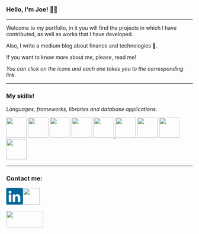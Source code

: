 ### Hello, I'm Joe! 👋🏻 
________________________________________
Welcome to my portfolio, in it you will find the projects in which I have contributed, as well as works that I have developed.

Also, I write a medium blog about finance and technologies 🧠.

If you want to know more about me, please, read me!

*You can click on the icons and each one takes you to the corresponding link.*
________________________________________
### **My skills!**

*Languages, frameworks, libraries and database applications.*

<a href="https://developer.mozilla.org/es/docs/Web/JavaScript" rel="nofollow"><img src="https://raw.githubusercontent.com/yurijserrano/Github-Profile-Readme-Logos/master/programming%20languages/javascript.svg" height="55" width="55" style="max-width:100%;"></a>
<a href="https://es.reactjs.org/" rel="nofollow"><img src="https://raw.githubusercontent.com/yurijserrano/Github-Profile-Readme-Logos/master/frameworks/react.svg" height="55" width="55" style="max-width:100%;"></a>
<a href="https://es.redux.js.org/" rel="nofollow"><img src="https://raw.githubusercontent.com/yurijserrano/Github-Profile-Readme-Logos/master/frameworks/redux.svg" height="55" width="55" style="max-width:100%;"></a>
<a href="https://nodejs.org/es/" rel="nofollow"><img src="https://raw.githubusercontent.com/yurijserrano/Github-Profile-Readme-Logos/master/frameworks/nodejs.svg" height="55" width="55" style="max-width:100%;"></a>
<a href="https://expressjs.com/es/"><img src="https://camo.githubusercontent.com/28e93a1bfe79f991ddcd35f7833e8537f0e7b31aa326dfbe98fe7eb538b40b46/68747470733a2f2f63646e2e69636f6e2d69636f6e732e636f6d2f69636f6e73322f323431352f504e472f3531322f657870726573735f6f726967696e616c5f776f72646d61726b5f6c6f676f5f69636f6e5f3134363532382e706e67" height="55" width="55" style="max-width:100%;">
</a>
<a href="https://www.postgresql.org/" rel="nofollow"><img src="https://raw.githubusercontent.com/yurijserrano/Github-Profile-Readme-Logos/master/databases/postgresql.svg" height="55" width="55" style="max-width:100%;"></a>
<a href="https://sequelize.org/" rel="nofollow"><img src="https://camo.githubusercontent.com/c7df0ed52a480ff725aac7ac3a11c8aedb6f60ea8ab01929c6adea9903589222/68747470733a2f2f63646e2e69636f6e2d69636f6e732e636f6d2f69636f6e73322f323130372f504e472f3531322f66696c655f747970655f73657175656c697a655f69636f6e5f3133303137332e706e67" height="55" width="55" style="max-width:100%;"></a>
<a href="https://www.npmjs.com/" rel="nofollow"><img src="https://raw.githubusercontent.com/yurijserrano/Github-Profile-Readme-Logos/master/others/npm.svg" height="55" width="55" style="max-width:100%;">
</a>
<a href="https://www.mongodb.com/es" rel="nofollow"><img src="https://www.vectorlogo.zone/logos/mongodb/mongodb-ar21.svg" height="55" width="55" style="max-width:100%;">
</a>
________________________________________
### **Contact me:**
<a href="mailto:joeljuliandurand@gmail.com" rel="nofollow"><img src="https://upload.wikimedia.org/wikipedia/commons/thumb/e/ec/Circle-icons-mail.svg/2048px-Circle-icons-mail.svg.png" height="45" width="45" style="max-width:100%;"></a>
<a href="https://www.linkedin.com/in/joeldurand0/" rel="nofollow"><img alt="LinkedIn" src="https://raw.githubusercontent.com/triciopa/triciopa/main/logos/others/linkedin-icon-2.svg" align="left" height="45" width="45" style="max-width:100%;"></a>

<a href="https://windhandel-abstraction.medium.com/" rel="nofollow"><img src="https://upload.wikimedia.org/wikipedia/commons/thumb/b/b1/Medium_logo_Wordmark_Black.svg/1280px-Medium_logo_Wordmark_Black.svg.png" height="45" width="100" style="max-width:100%;"></a>

